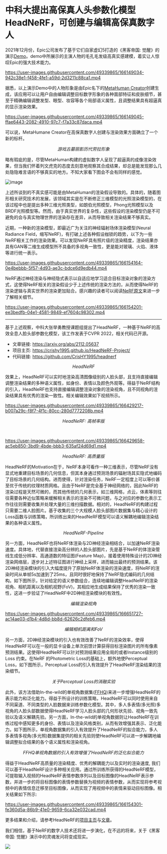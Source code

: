# 中科大提出高保真人头参数化模型HeadNeRF，可创建与编辑高保真数字人
2021年12月份，Epic公司发布了基于它们自家虚幻5打造的《黑客帝国: 觉醒》的演示[Demo](https://www.bilibili.com/video/BV1rY411p7Tg?spm_id_from=333.337.search-card.all.click)。demo中所展示的主演人物的毛孔毛发级高真实感建模，着实让人惊叹Epic的强大技术能力。

https://user-images.githubusercontent.com/49339865/166149034-942c38e1-f458-4fe1-a59d-2d3211c88ca1.mp4

据悉，以上演示Demo中的人物形象是由Epic名下的[MetaHuman Creator](https://www.unrealengine.com/zh-CN/metahuman-creator)创建生成，该应用可以让用户自由编辑调整目标数字形象的各种面部特征和皮肤细节，甚至于精确编辑调整发型、眼型、妆容等各个局部语义属性，且调整结果具有超逼真的显示渲染效果。

https://user-images.githubusercontent.com/49339865/166149045-ffae6443-2082-4910-97c7-f7a33c87daca.mp4

可以说，MetaHumane Creator在高保真数字人创建与渲染效果方面确立了一个新的标杆。

<p align="center">
    <img src="laola_images.jpg" alt> <br>
    <em>游戏古墓丽影历代劳拉形象</em>
</p>

略有瑕疵的是，尽管MetaHuman构建的虚拟数字人呈现了超逼真的成像渲染效果，但当我们怀着列文虎克的态度去刻意地观察其合成结果，却总是能发现那么几处隐隐难言语的不够真实的地方。不知大家看下图会不会有同样的感觉。

![image](https://user-images.githubusercontent.com/49339865/166150656-2e3fd09e-4764-4fd7-be82-dac4f037d651.png)

上述所谈到的不真实感可能是由MetaHuman的渲染假设导致的。具体的，随着图形相关研究技术的发展，该领域其实是在不断修正三维模型的光照渲染模型的，在该过程中也是提出多种三维光照类型，如朗伯光照模型，Phong光照模型以及BRDF光照模型等。然而，由于真实世界的复杂性，这些假设的渲染模型仍是不可避免的会与真实物理世界的渲染存在差异，从而导致相关渲染结果不够真实。

近期，一种新的渲染模型，即最近广为关注的神经辐射场体渲染模型(Neural Radiance Field，缩写NeRF)，有打破上述各种假设枷锁的趋势，以下为一些NeRF相关工作的渲染效果。可以发现NeRF具有照片级的渲染精度，渲染结果亦具有GAN等二维生成模型所不具备的多视角一致性，更是能对玻璃、火焰、液体等进行统一表示。

https://user-images.githubusercontent.com/49339865/166154164-0e4bebbb-5f57-4d93-ae3c-bdce6d9edb44.mp4

NeRF通过神经渲染与神经隐式表示以自适应地学习适合目标渲染对象的渲染方式，这使得NeRF相关的渲染假设少于上述传统的渲染方法的，从而使得NeRF的渲染逻辑与真实世界的渲染更加贴合。感兴趣的读者可以阅读[NeRF原文](https://arxiv.org/abs/2003.08934)来进一步了解相关细节。

https://user-images.githubusercontent.com/49339865/166154201-ee3bedfb-04e1-4581-9849-ef7604c98302.mp4

---

基于上述观察，中科大张举勇教授课题组提出了HeadNeRF，一种基于NeRF的高效全息人脸头部参数化模型，该工作发表于CVPR 2022，相关代码已开源。
- 文章链接: https://arxiv.org/abs/2112.05637
- 项目主页: https://crishy1995.github.io/HeadNeRF-Project/
- 代码链接: https://github.com/CrisHY1995/headnerf

<p align="center">
    <img src="images/teaser_headnerf.png" alt> <br>
    <em>HeadNeRF</em>
</p>

效果上，HeadNeRF可以实时地渲染高清图像级别的人脸头部，且支持直接编辑调整渲染结果的多种语义属性，如身份、表情以及颜色外观等。得益于NeRF结构的引入，HeadNeRF也支持直接编辑调整渲染对象的渲染视角，且不同视角的渲染结果具有优秀的渲染一致性。相关编辑效果如下视频所示。



https://user-images.githubusercontent.com/49339865/166429217-b007a29c-f8f7-4f1c-80cc-280d7772208b.mp4 
<p align="center">
    <em>HeadNeRF: 高帧率版</em>
</p>
<br>

https://user-images.githubusercontent.com/49339865/166429658-ac5eb850-3bd9-4bde-bbb3-635af24d69d1.mp4
<p align="center">
    <em>HeadNeRF: 高质量版</em>
</p>

<!--
https://user-images.githubusercontent.com/49339865/166154233-e0ead7e8-0915-45fd-8b2f-ef50d472dd93.mp4
-->

HeadNeRF的Motivation在于，NeRF本身可看作一种三维表示，尽管NeRF没有显式地重建目标场景的几何信息，但其本身通过预测场景的辐射场其实隐式地编码了目标场景的几何结构。进而使得，针对渲染任务，NeRF一定程度上可以等价甚至优于传统的纹理材质网格。且由于NeRF是完全基于神经网络的，因此NeRF的渲染过程是天然可微的，而其他传统的几何表示，如三维网格，点云，体素等则往往需要各种近似策略来缓解相关表示的渲染不可微问题，与之对应的参数化表示工作往往则需要收集并处理大量的三维扫描数据。相对的，HeadNeRF的构建过程只需要二维人脸图片。基于收集的三个大规模人脸头部图片数据集与精心设计的Loss函数与训练策略，所训练出来的HeadNeRF模型可以语义解耦地编辑渲染结果的各种语义属性。

<p align="center">
    <img src="images/headnerf-pipeline.png" alt> <br>
    <em>HeadNeRF-Pipeline</em>
</p>

另一方面，HeadNeRF也将NeRF体渲染与2D神经渲染相结合，以加速NeRF渲染速度。具体地，代替直接渲染高分辨的人脸头部图片，先是基于NeRF的体渲染管线生成低分辨率、高通道数的特征图(Feature Map)，接着使用特殊设计的2D神经渲染网络层，逐步对上述特征图进行神经上采样，进而输出最终的预测结果。该2D神经渲染模块的引入大幅度提升了原始NeRF体渲染的渲染速度，将NeRF的渲染时间从单帧5s加速到了25ms，且同时很好地保持了NeRF隐式编码的几何结构。如下图所示，针对给定的语义参数组合，连续地编辑调整HeadNeRF的渲染视角、相机距离以及相机视野(FoV)，其相应地生成结果保持了优秀的渲染一致性，这进一步验证了HeadNeRF中2D神经渲染模块的有效性。

<p align="center">
    <img src="images/changepose_v2.png" alt> <br>
    <em>编辑渲染视角</em>
</p>


https://user-images.githubusercontent.com/49339865/166651727-ac14ae03-d1b4-4d8d-bb8d-62626c2dfeb6.mp4
<p align="center">
    <em>编辑相机距离和FoV</em>
</p>

另一方面，2D神经渲染模块的引入也有效改善了NeRF的渲染效率，使得HeadNeRF可以在一般的显卡设备上单次前馈计算获得目标渲染图片的所有像素预测结果。这使得HeadNeRF可以针对预测结果应用全局的或者Instance级别的Loss 约束。在NeRF 的Photometric Loss的基础上，额外地使Perceptual Loss，如下图所示，Perceptual Loss的引入有效提升了HeadNeRF渲染结果的渲染细节。

<p align="center">
    <img src="images/Perceptual_loss.png" alt> <br>
    <em>关于Perceptual Loss的消融实验</em>
</p>

此外，该方法借助In-the-wild的单视角数据集([FFHQ](https://github.com/NVlabs/ffhq-dataset))来进一步增强HeadNeRF的表示能力和泛化能力。得益于所设计的训练策略，HeadNeRF可以同时使用来自不同渠道、不同类型的人脸数据来训练参数化模型。其中，多人多表情(多光照)多视角的人脸头部数据使得HeadNeRF学习人脸头部的几何形状先验、视角一致先验以及语义解耦先验。另一方面，In-the-wild的单视角数据则让HeadNeRF在训练过程中感知更多的身份、表情以及渲染风格类别，从而有效增强其表示、泛化能力。如下图所示，单视角数据集的引入有效提升了HeadNeRF的拟合能力，多人多表情多视角(多光照)数据集提供的相关先验则使HeadNeRF可以进一步解耦地编辑调整拟合结果的各个语义属性和渲染视角。

<p align="center">
    <img src="images/ffhq_comparison_v2.png" alt> <br>
    <em>FFHQ单视角数据的引入有效增强了HeadNeRF的泛化拟合能力</em>
</p>

得益于HeadNeRF高质量的渲染精度、优秀的解耦能力以及实时的渲染速度, 我们可以基于HeadNeRF设计多种相关应用。通过所训练所获得的HeadNeRF模型，可提取输入视频的HeadNeRF表情参数序列以及目标图像的HeadNeRF表示参数，并进一步的将目标图像的表情参数替换为视频的表情参数，从而实现将参考视频中的表情信息迁移至目标图像，从而实现了用视频中的表情来驱动目标图像。相关结果如下所示:

https://user-images.githubusercontent.com/49339865/166154301-fe360d5a-86b9-41e0-9659-6ca32e032cad.mp4

更多结果和介绍，请参考HeadNeRF的[项目主页](https://crishy1995.github.io/HeadNeRF-Project/)与[文章](https://arxiv.org/abs/2112.05637)。

我们相信，基于NeRF的数字人技术还将进一步演化，在不远的将来，关于《黑客帝国: 觉醒》演示中的灵魂发问将变成现实。

![](last_img.png)
